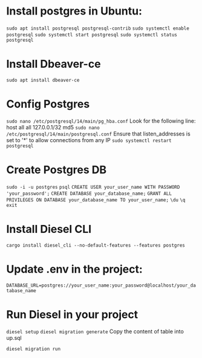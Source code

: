 # Install postgres in Ubuntu:
`sudo apt install postgresql postgresql-contrib`
`sudo systemctl enable postgresql`
`sudo systemctl start postgresql`
`sudo systemctl status postgresql`

# Install Dbeaver-ce
`sudo apt install dbeaver-ce`

# Config Postgres
`sudo nano /etc/postgresql/14/main/pg_hba.conf` 
Look for the following line: 
host    all             all             127.0.0.1/32            md5
`sudo nano /etc/postgresql/14/main/postgresql.conf`
Ensure that listen_addresses is set to '*' to allow connections from any IP 
`sudo systemctl restart postgresql`

# Create Postgres DB
`sudo -i -u postgres`
`psql`
`CREATE USER your_user_name WITH PASSWORD 'your_password';`
`CREATE DATABASE your_database_name;`
`GRANT ALL PRIVILEGES ON DATABASE your_database_name TO your_user_name;`
`\du`
`\q`
`exit`

# Install Diesel CLI
`cargo install diesel_cli --no-default-features --features postgres`

# Update .env in the project:
`DATABASE_URL=postgres://your_user_name:your_password@localhost/your_database_name`

# Run Diesel in your project
`diesel setup`
`diesel migration generate`
Copy the content of table into up.sql

`diesel migration run`

